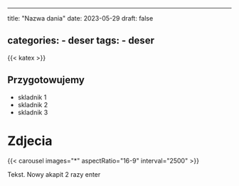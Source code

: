 

---
title: "Nazwa dania"
date: 2023-05-29
draft: false

categories:
    - deser
tags:
    - deser
---
{{< katex >}}

## Przygotowujemy

* skladnik 1
* skladnik 2
* skladnik 3

# Zdjecia

{{< carousel images="*" aspectRatio="16-9" interval="2500" >}}

Tekst. Nowy akapit 2 razy enter
